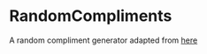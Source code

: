 # RandomCompliments
A random compliment generator adapted from [here](https://cdn.rawgit.com/Papayaman1000/RandomInsultGenerator/d5cf0563/docs/insults.html)
